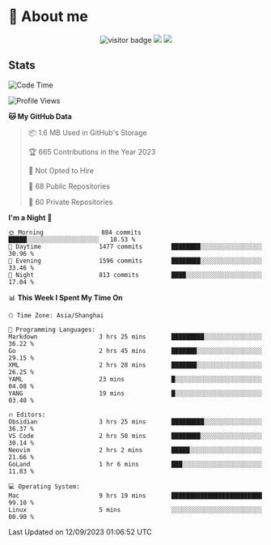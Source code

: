 <!-- ![](https://youpai.roccoshi.top/img/20200804214216.png) -->

# 🧐 About me
 
<p align="center">
<img src="https://visitor-badge.laobi.icu/badge?page_id=Lincest.Lincest&title=hits" alt="visitor badge"/>
<a href="mailto:imroccoshi@gmail.com"><img src="https://img.shields.io/badge/gmail-imroccoshi%40gmail.com-red"></a>
<a href="https://blog.roccoshi.top"><img src="https://img.shields.io/badge/blog-roccoshi-green"></a>
</p>

## Stats

<!--START_SECTION:waka-->
![Code Time](http://img.shields.io/badge/Code%20Time-546%20hrs%2037%20mins-blue)

![Profile Views](http://img.shields.io/badge/Profile%20Views-10-blue)

**🐱 My GitHub Data** 

> 📦 1.6 MB Used in GitHub's Storage 
 > 
> 🏆 665 Contributions in the Year 2023
 > 
> 🚫 Not Opted to Hire
 > 
> 📜 68 Public Repositories 
 > 
> 🔑 60 Private Repositories 
 > 
**I'm a Night 🦉** 

```text
🌞 Morning                884 commits         █████░░░░░░░░░░░░░░░░░░░░   18.53 % 
🌆 Daytime                1477 commits        ████████░░░░░░░░░░░░░░░░░   30.96 % 
🌃 Evening                1596 commits        ████████░░░░░░░░░░░░░░░░░   33.46 % 
🌙 Night                  813 commits         ████░░░░░░░░░░░░░░░░░░░░░   17.04 % 
```


📊 **This Week I Spent My Time On** 

```text
🕑︎ Time Zone: Asia/Shanghai

💬 Programming Languages: 
Markdown                 3 hrs 25 mins       █████████░░░░░░░░░░░░░░░░   36.22 % 
Go                       2 hrs 45 mins       ███████░░░░░░░░░░░░░░░░░░   29.15 % 
XML                      2 hrs 28 mins       ███████░░░░░░░░░░░░░░░░░░   26.25 % 
YAML                     23 mins             █░░░░░░░░░░░░░░░░░░░░░░░░   04.08 % 
YANG                     19 mins             █░░░░░░░░░░░░░░░░░░░░░░░░   03.40 % 

🔥 Editors: 
Obsidian                 3 hrs 25 mins       █████████░░░░░░░░░░░░░░░░   36.37 % 
VS Code                  2 hrs 50 mins       ████████░░░░░░░░░░░░░░░░░   30.14 % 
Neovim                   2 hrs 2 mins        █████░░░░░░░░░░░░░░░░░░░░   21.66 % 
GoLand                   1 hr 6 mins         ███░░░░░░░░░░░░░░░░░░░░░░   11.83 % 

💻 Operating System: 
Mac                      9 hrs 19 mins       █████████████████████████   99.10 % 
Linux                    5 mins              ░░░░░░░░░░░░░░░░░░░░░░░░░   00.90 % 
```


 Last Updated on 12/09/2023 01:06:52 UTC
<!--END_SECTION:waka-->


